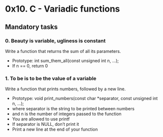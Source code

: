  # 0x10. C - Variadic functions

## Mandatory tasks
### 0. Beauty is variable, ugliness is constant

Write a function that returns the sum of all its parameters.
* Prototype: int sum_them_all(const unsigned int n, ...);
* If n == 0, return 0

### 1. To be is to be the value of a variable

Write a function that prints numbers, followed by a new line.

* Prototype: void print_numbers(const char *separator, const unsigned int n, ...);
* where separator is the string to be printed between numbers
* and n is the number of integers passed to the function
* You are allowed to use printf
* If separator is NULL, don’t print it
* Print a new line at the end of your function
